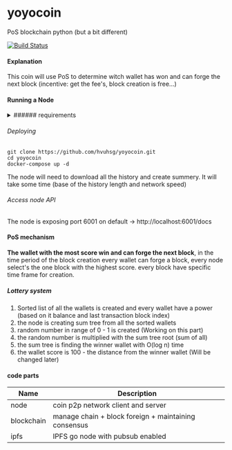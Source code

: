 # yoyocoin
PoS blockchain python (but a bit different)  

[![Build Status](https://travis-ci.com/hvuhsg/yoyocoin.svg?branch=main)](https://travis-ci.com/hvuhsg/yoyocoin)  

#### Explanation
This coin will use PoS to determine witch wallet has won and can forge the next block (incentive: get the fee's, block creation is free...)


#### Running a Node

<details>
  <summary>###### requirements</summary>
    - docker installed
    - docker-composed installed
    - GIT installed
    - 1 Gig RAM minimum
</details>

###### Deploying
```shell script
git clone https://github.com/hvuhsg/yoyocoin.git
cd yoyocoin
docker-compose up -d
```
The node will need to download all the history and create summery. It will take some time (base of the history length and network speed)

###### Access node API
The node is exposing port 6001 on default -> http://localhost:6001/docs

#### PoS mechanism
**The wallet with the most score win and can forge the next block**,
in the time period of the block creation every wallet can forge a block, every node select's the one block with the highest score.
every block have specific time frame for creation.

##### Lottery system
1. Sorted list of all the wallets is created and every wallet have a power (based on it balance and last transaction block index)
2. the node is creating sum tree from all the sorted wallets
3. random number in range of 0 - 1 is created (Working on this part)
4. the random number is multiplied with the sum tree root (sum of all)
5. the sum tree is finding the winner wallet with O(log n) time
6. the wallet score is 100 - the distance from the winner wallet (Will be changed later)

#### code parts
| Name          | Description                                          |
| ------------- | ---------------------------------------------------- |
| node          | coin p2p network client and server                   |
| blockchain    | manage chain + block foreign + maintaining consensus |
| ipfs          | IPFS go node with pubsub enabled                     |
